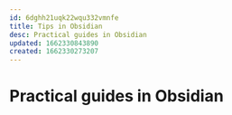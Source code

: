 ```yaml
---
id: 6dghh21uqk22wqu332vmnfe
title: Tips in Obsidian
desc: Practical guides in Obsidian
updated: 1662330843890
created: 1662330273207
---
```

# Practical guides in Obsidian